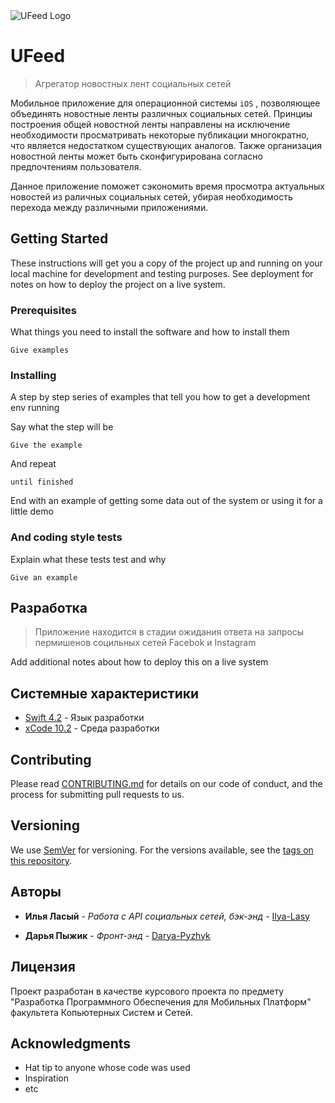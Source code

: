 <img src="https://www.freshmorningquotes.com/wp-content/uploads/2015/09/inspirational-facebook-cover-photos-2.jpg" title="UFeed Logo" alt="UFeed Logo" align="middle">

# UFeed

> Агрегатор новостных лент социальных сетей

Мобильное приложение для операционной системы `iOS` , позволяющее объединять новостные ленты различных социальных сетей.
Принциы построения общей новостной ленты направлены на исключение необходимости просматривать некоторые публикации многократно, что является недостатком существующих аналогов. Также организация новостной ленты может быть сконфигурирована согласно предпочтениям пользователя.

Данное приложение поможет сэкономить время просмотра актуальных новостей из раличных социальных сетей, убирая необходимость
перехода между различными приложениями.

## Getting Started

These instructions will get you a copy of the project up and running on your local machine for development and testing purposes. See deployment for notes on how to deploy the project on a live system.

### Prerequisites

What things you need to install the software and how to install them

```
Give examples
```

### Installing

A step by step series of examples that tell you how to get a development env running

Say what the step will be

```
Give the example
```

And repeat

```
until finished
```

End with an example of getting some data out of the system or using it for a little demo


### And coding style tests

Explain what these tests test and why

```
Give an example
```

## Разработка

> Приложение находится в стадии ожидания ответа на запросы пермишенов социльных сетей Facebok и Instagram

Add additional notes about how to deploy this on a live system

## Системные характеристики

* [Swift 4.2](https://swift.org/blog/swift-4-2-released/) - Язык разработки
* [xCode 10.2](https://developer.apple.com/documentation/xcode_release_notes/xcode_10_2_release_notes/) - Среда разработки


## Contributing

Please read [CONTRIBUTING.md](https://gist.github.com/PurpleBooth/b24679402957c63ec426) for details on our code of conduct, and the process for submitting pull requests to us.

## Versioning

We use [SemVer](http://semver.org/) for versioning. For the versions available, see the [tags on this repository](https://github.com/your/project/tags). 

## Авторы

* **Илья Ласый** - *Работа с API социальных сетей, бэк-энд* - [Ilya-Lasy](https://github.com/Misterion777)

* **Дарья Пыжик** - *Фронт-энд* - [Darya-Pyzhyk](https://github.com/Darya-Pyzhyk)


## Лицензия

Проект разработан в качестве курсового проекта по предмету "Разработка Программного Обеспечения для Мобильных Платформ" факультета Копьютерных Систем и Сетей.

## Acknowledgments

* Hat tip to anyone whose code was used
* Inspiration
* etc

